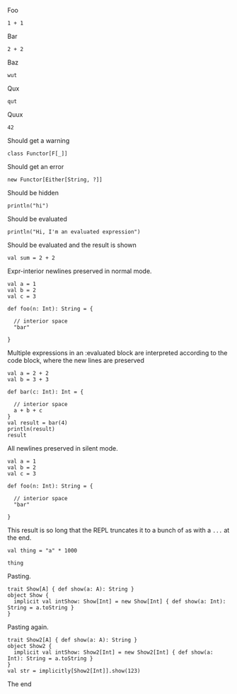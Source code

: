Foo

```tut
1 + 1
```

Bar

```tut:silent
2 + 2
```

Baz

```tut:nofail
wut
```

Qux

```tut:silent:nofail
qut
```

Quux

```tut:plain
42
```

Should get a warning

```tut
class Functor[F[_]]
```

Should get an error

```tut:nofail
new Functor[Either[String, ?]]
```

Should be hidden

```tut:invisible
println("hi")
```

Should be evaluated

```tut:evaluated
println("Hi, I'm an evaluated expression")
```

Should be evaluated and the result is shown

```tut:evaluated
val sum = 2 + 2
```

Expr-interior newlines preserved in normal mode.

```tut
val a = 1
val b = 2
val c = 3

def foo(n: Int): String = {
  
  // interior space
  "bar"

}
```

Multiple expressions in an :evaluated block are interpreted according to the code block, where the new lines are preserved

```tut:evaluated
val a = 2 + 2
val b = 3 + 3

def bar(c: Int): Int = {

  // interior space
  a + b + c
}
val result = bar(4)
println(result)
result
```

All newlines preserved in silent mode.

```tut:silent
val a = 1
val b = 2
val c = 3

def foo(n: Int): String = {
  
  // interior space
  "bar"

}
```

This result is so long that the REPL truncates it to a bunch of `a`s with a `...` at the end.

```tut
val thing = "a" * 1000
```

```tut:fail:reset
thing
```

Pasting.

```tut:paste
trait Show[A] { def show(a: A): String }
object Show {
  implicit val intShow: Show[Int] = new Show[Int] { def show(a: Int): String = a.toString }
}
```

Pasting again.

```tut:paste
trait Show2[A] { def show(a: A): String }
object Show2 {
  implicit val intShow: Show2[Int] = new Show2[Int] { def show(a: Int): String = a.toString }
}
val str = implicitly[Show2[Int]].show(123)
```

The end
